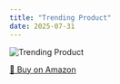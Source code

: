 ```yaml
---
title: "Trending Product"
date: 2025-07-31
---
```


<img src="" alt="Trending Product" style="max-width:100%;"/>

[🛒 Buy on Amazon](?tag=dineshtechblo-21)